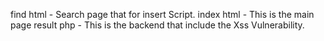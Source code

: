 find html - Search page that for insert Script.
index html - This is the main page
result php - This is the backend that include the Xss Vulnerability.
